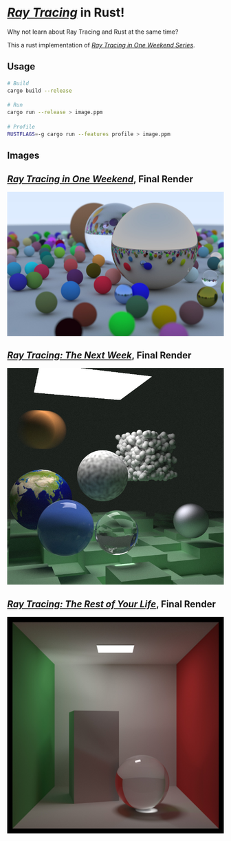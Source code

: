 [_Ray Tracing_](https://raytracing.github.io) in Rust!
====================================================================================================

Why not learn about Ray Tracing and Rust at the same time?

This a rust implementation of 
[_Ray Tracing in One Weekend Series_](https://raytracing.github.io/).

## Usage
```bash
# Build
cargo build --release

# Run
cargo run --release > image.ppm

# Profile
RUSTFLAGS=-g cargo run --features profile > image.ppm
```

## Images

[_Ray Tracing in One Weekend_](https://raytracing.github.io/books/RayTracingInOneWeekend.html), Final Render
------------------------------------------------------------------------------------------------------------
![In One Weekend, Final Render][final]

[_Ray Tracing: The Next Week_](https://raytracing.github.io/books/RayTracingTheNextWeek.html), Final Render
-----------------------------------------------------------------------------------------------------------
![The Next Week, Final Render][final_next]

[_Ray Tracing: The Rest of Your Life_](https://raytracing.github.io/books/RayTracingTheRestOfYourLife.html), Final Render
-----------------------------------------------------------------------------------------------------------
![The Rest of Your Life, Final Render][final_last]

[final]:  images/final.jpg
[final_next]:  images/final_next.jpg
[final_last]:  images/final_last.jpg

